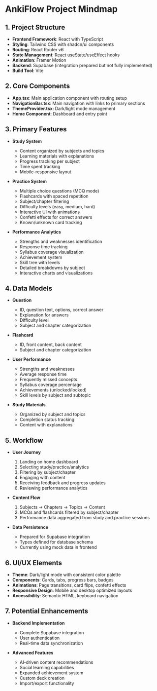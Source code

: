 # AnkiFlow Project Mindmap

## 1. Project Structure
- **Frontend Framework**: React with TypeScript
- **Styling**: Tailwind CSS with shadcn/ui components
- **Routing**: React Router v6
- **State Management**: React useState/useEffect hooks
- **Animation**: Framer Motion
- **Backend**: Supabase (integration prepared but not fully implemented)
- **Build Tool**: Vite

## 2. Core Components
- **App.tsx**: Main application component with routing setup
- **NavigationBar.tsx**: Main navigation with links to primary sections
- **ThemeProvider.tsx**: Dark/light mode management
- **Home Component**: Dashboard and entry point

## 3. Primary Features
- **Study System**
  - Content organized by subjects and topics
  - Learning materials with explanations
  - Progress tracking per subject
  - Time spent tracking
  - Mobile-responsive layout

- **Practice System**
  - Multiple choice questions (MCQ mode)
  - Flashcards with spaced repetition
  - Subject/chapter filtering
  - Difficulty levels (easy, medium, hard)
  - Interactive UI with animations
  - Confetti effects for correct answers
  - Known/unknown card tracking

- **Performance Analytics**
  - Strengths and weaknesses identification
  - Response time tracking
  - Syllabus coverage visualization
  - Achievement system
  - Skill tree with levels
  - Detailed breakdowns by subject
  - Interactive charts and visualizations

## 4. Data Models
- **Question**
  - ID, question text, options, correct answer
  - Explanation for answers
  - Difficulty level
  - Subject and chapter categorization

- **Flashcard**
  - ID, front content, back content
  - Subject and chapter categorization

- **User Performance**
  - Strengths and weaknesses
  - Average response time
  - Frequently missed concepts
  - Syllabus coverage percentage
  - Achievements (unlocked/locked)
  - Skill levels by subject and subtopic

- **Study Materials**
  - Organized by subject and topics
  - Completion status tracking
  - Content with explanations

## 5. Workflow
- **User Journey**
  1. Landing on home dashboard
  2. Selecting study/practice/analytics
  3. Filtering by subject/chapter
  4. Engaging with content
  5. Receiving feedback and progress updates
  6. Reviewing performance analytics

- **Content Flow**
  1. Subjects → Chapters → Topics → Content
  2. MCQs and flashcards filtered by subject/chapter
  3. Performance data aggregated from study and practice sessions

- **Data Persistence**
  - Prepared for Supabase integration
  - Types defined for database schema
  - Currently using mock data in frontend

## 6. UI/UX Elements
- **Theme**: Dark/light mode with consistent color palette
- **Components**: Cards, tabs, progress bars, badges
- **Animations**: Page transitions, card flips, confetti effects
- **Responsive Design**: Mobile and desktop optimized layouts
- **Accessibility**: Semantic HTML, keyboard navigation

## 7. Potential Enhancements
- **Backend Implementation**
  - Complete Supabase integration
  - User authentication
  - Real-time data synchronization

- **Advanced Features**
  - AI-driven content recommendations
  - Social learning capabilities
  - Expanded achievement system
  - Custom deck creation
  - Import/export functionality 